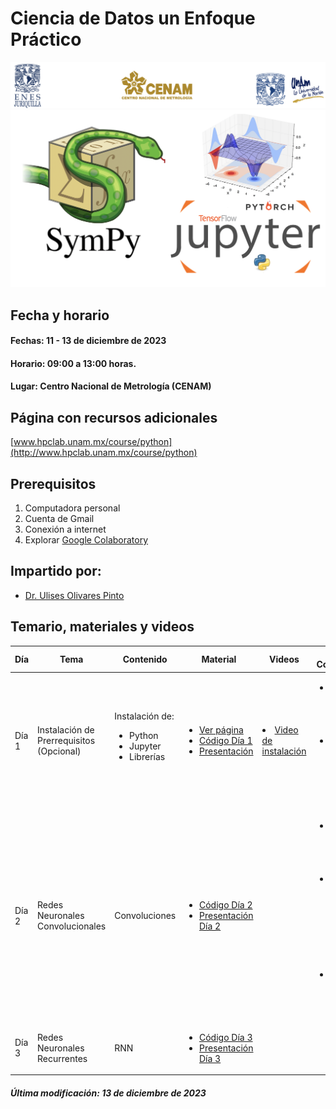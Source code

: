  # Ciencia de Datos un Enfoque Práctico 

![alt text](figs/header.png)
![alt text](figs/python.png)

## Fecha y horario
#### Fechas: 11 - 13 de diciembre de 2023
#### Horario: 09:00 a 13:00 horas.
#### Lugar: Centro Nacional de Metrología (CENAM)


## Página con recursos adicionales
[www.hpclab.unam.mx/course/python](http://www.hpclab.unam.mx/course/python)

## Prerequisitos
<ol>
  <li>Computadora personal</li> 
  <li> Cuenta de Gmail</li>
  <li>Conexión a internet</li>
  <li>Explorar <a href="https://colab.research.google.com">Google Colaboratory</a></li>
</ol>

## Impartido por:

+ [Dr. Ulises Olivares Pinto](www.hpclab.unam.mx)


## Temario, materiales y videos

| Día  | Tema                                  | Contenido                                   | Material                                                                                                                                                                                                                             | Videos                                                                                      | Materiales Complementarios                                                                                                       |
|------|---------------------------------------|--------------------------------------------|--------------------------------------------------------------------------------------------------------------------------------------------------------------------------------------------------------------------------------------|----------------------------------------------------------------------------------------------|---------------------------------------------------------------------------------------------------------------------------------|
| Día 1 | Instalación de Prerrequisitos (Opcional) | Instalación de:<ul><li>Python</li><li>Jupyter</li><li>Librerías</li></ul> | <ul><li>[Ver página](http://www.hpclab.unam.mx/course/python)</li> <li>[Código Día 1](https://colab.research.google.com/drive/1uG12tFB6h7ff57_Clem0O09Q3cJck1jr?usp=sharing)</li> <li>[Presentación](pdf/Di%CC%81a1.pdf)</li></ul> | <li>[Video de instalación](https://www.youtube.com/watch?v=1ETiwXo0lg4&feature=emb_title)</li> | <ul><li>Libro: ["Python Crash Course, 3rd Edition"](https://bedford-computing.co.uk/learning/wp-content/uploads/2015/10/No.Starch.Python.Oct_.2015.ISBN_.1593276036.pdf) por Eric Matthes</li><li>Tutorial de Jupyter Notebook en [Dataquest](https://www.dataquest.io/blog/jupyter-notebook-tutorial/), [Real Python](https://realpython.com/jupyter-notebook-introduction/), y [DataCamp](https://www.datacamp.com/community/tutorials/tutorial-jupyter-notebook)</li></ul> |
| Día 2 | Redes Neuronales Convolucionales           | Convoluciones                               | <ul><li>[Código Día 2](https://colab.research.google.com/drive/16eKMFT6LUJVNdFdm7YMX4IPA_79AVZjf?usp=sharing)</li> <li>[Presentación Día 2](pdf/Día2.pdf)</li></ul>| | <ul><li>Libro: "[Deep Learning](https://www.deeplearningbook.org/)" por Goodfellow, Bengio, Courville</li> <li>Artículo: "A Guide to Convolutional Neural Networks for Computer Vision" en [Super Data Science](https://www.superdatascience.com/blogs/the-ultimate-guide-to-convolutional-neural-networks-cnn)</li> <li>Curso de CNN en [Coursera](https://www.coursera.org/learn/convolutional-neural-networks) por deeplearning.ai</li></ul> |
| Día 3 | Redes Neuronales Recurrentes           | RNN                               | <ul><li>[Código Día 3](https://colab.research.google.com/drive/1syDAbgp8h7s8bFkZtcwzxnO4BY-SJjYK?usp=sharing)</li> <li>[Presentación Día 3](pdf/Día3.pdf)</li></ul>| | 


##### Última modificación: 13 de diciembre de 2023
